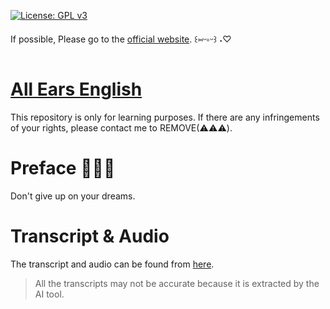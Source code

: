 [![License: GPL v3](https://img.shields.io/badge/License-GPLv3-blue.svg)](https://www.gnu.org/licenses/gpl-3.0)

If possible, Please go to the [official website](https://www.allearsenglish.com/). ꒰⑅ᵕ༚ᵕ꒱ ˖♡

# [All Ears English](https://github.com/danielsss/all_ears_english)

This repository is only for learning purposes. If there are any infringements of your rights, please contact me to REMOVE(⚠️⚠️⚠️).


# Preface 💭💭💭

Don't give up on your dreams.

# Transcript & Audio

The transcript and audio can be found from [here](./docs/transcript_tree.md).

> All the transcripts may not be accurate because it is extracted by the AI tool.
